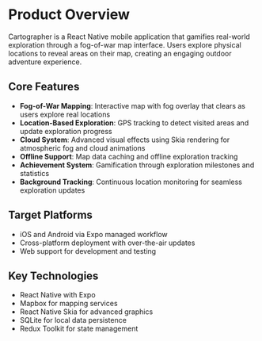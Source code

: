 # Product Overview

Cartographer is a React Native mobile application that gamifies real-world exploration through a fog-of-war map interface. Users explore physical locations to reveal areas on their map, creating an engaging outdoor adventure experience.

## Core Features

- **Fog-of-War Mapping**: Interactive map with fog overlay that clears as users explore real locations
- **Location-Based Exploration**: GPS tracking to detect visited areas and update exploration progress
- **Cloud System**: Advanced visual effects using Skia rendering for atmospheric fog and cloud animations
- **Offline Support**: Map data caching and offline exploration tracking
- **Achievement System**: Gamification through exploration milestones and statistics
- **Background Tracking**: Continuous location monitoring for seamless exploration updates

## Target Platforms

- iOS and Android via Expo managed workflow
- Cross-platform deployment with over-the-air updates
- Web support for development and testing

## Key Technologies

- React Native with Expo
- Mapbox for mapping services
- React Native Skia for advanced graphics
- SQLite for local data persistence
- Redux Toolkit for state management